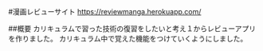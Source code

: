 #漫画レビューサイト
https://reviewmanga.herokuapp.com/


##概要
カリキュラムで習った技術の復習をしたいと考え１からレビューアプリを作りました。
カリキュラム中で覚えた機能をつけていくようにしました。